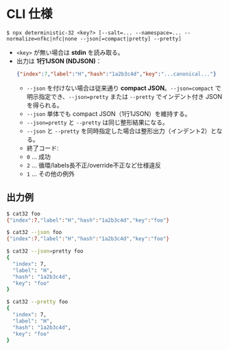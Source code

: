 # CLI 仕様

```
$ npx deterministic-32 <key?> [--salt=... --namespace=... --normalize=nfkc|nfc|none --json[=compact|pretty] --pretty]
```

- `<key>` が無い場合は **stdin** を読み取る。
- 出力は **1行1JSON (NDJSON)**：
  ```json
  {"index":7,"label":"H","hash":"1a2b3c4d","key":"...canonical..."}
  ```
  - `--json` を付けない場合は従来通り **compact JSON**。`--json=compact` で明示指定でき、`--json=pretty` または `--pretty` でインデント付き JSON を得られる。
  - `--json` 単体でも compact JSON（1行1JSON）を維持する。
  - `--json=pretty` と `--pretty` は同じ整形結果になる。
  - `--json` と `--pretty` を同時指定した場合は整形出力（インデント2）となる。
  - 終了コード:
  - `0` … 成功
  - `2` … 循環/labels長不正/override不正など仕様違反
  - `1` … その他の例外

## 出力例

```sh
$ cat32 foo
{"index":7,"label":"H","hash":"1a2b3c4d","key":"foo"}

$ cat32 --json foo
{"index":7,"label":"H","hash":"1a2b3c4d","key":"foo"}

$ cat32 --json=pretty foo
{
  "index": 7,
  "label": "H",
  "hash": "1a2b3c4d",
  "key": "foo"
}

$ cat32 --pretty foo
{
  "index": 7,
  "label": "H",
  "hash": "1a2b3c4d",
  "key": "foo"
}
```
